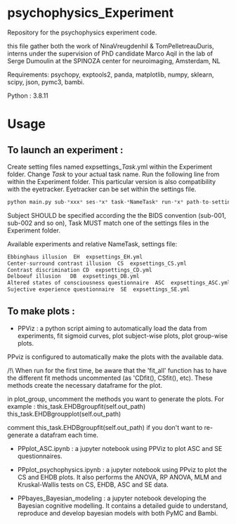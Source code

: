# psychophysics_Experiment
Repository for the psychophysics experiment code. 

this file gather both the work of NinaVreugdenhil & TomPelletreauDuris, interns under the supervision of PhD candidate Marco Aqil in the lab of Serge Dumoulin at the SPINOZA center for neuroimaging, Amsterdam, NL

Requirements: psychopy, exptools2, panda, matplotlib, numpy, sklearn, scipy, json, pymc3, bambi.

Python : 3.8.11

# Usage

## To launch an experiment : 

Create setting files named expsettings_*Task*.yml within the Experiment folder. Change *Task* to your actual task name. Run the following line from within the Experiment folder. This particular version is also compatibility with the eyetracker. Eyetracker can be set within the settings file.

```python
python main.py sub-*xxx* ses-*x* task-*NameTask* run-*x* path-to-settings-file
```

Subject SHOULD be specified according the the BIDS convention (sub-001, sub-002 and so on), Task MUST match one of the settings files in the Experiment folder.

Available experiments and relative NameTask, settings file:

```python
Ebbinghaus illusion  EH  expsettings_EH.yml
Center-surround contrast illusion  CS  expsettings_CS.yml
Contrast discrimination CD  expsettings_CD.yml
Delboeuf illusion   DB  expsettings_DB.yml
Altered states of consciousness questionnaire  ASC  expsettings_ASC.yml
Sujective experience questionnaire  SE  expsettings_SE.yml
```

## To make plots : 

- PPViz : a python script aiming to automatically load the data from experiments, fit sigmoid curves, plot subject-wise plots, plot group-wise plots.

PPviz is configured to automatically make the plots with the available data. 

/!\ When run for the first time, be aware that the 'fit_all' function has to have the different fit methods uncommented (as 'CDfit(), CSfit(), etc). These methods create the necessary dataframe for the plot.

in plot_group, uncomment the methods you want to generate the plots. For example :
this_task.EHDBgroupfit(self.out_path)
this_task.EHDBgroupplot(self.out_path)

comment this_task.EHDBgroupfit(self.out_path) if you don't want to re-generate a datafram each time. 

- PPplot_ASC.ipynb : a jupyter notebook using PPViz to plot ASC and SE questionnaires.

- PPplot_psychophysics.ipynb : a jupyter notebook using PPviz to plot the CS and EHDB plots. It also performs the ANOVA, RP ANOVA, MLM and Kruskal-Wallis tests on CS, EHDB, ASC and SE data.

- PPbayes_Bayesian_modeling : a jupyter notebook developing the Bayesian cognitive modelling. It contains a detailed guide to understand, reproduce and develop bayesian models with both PyMC and Bambi. 
